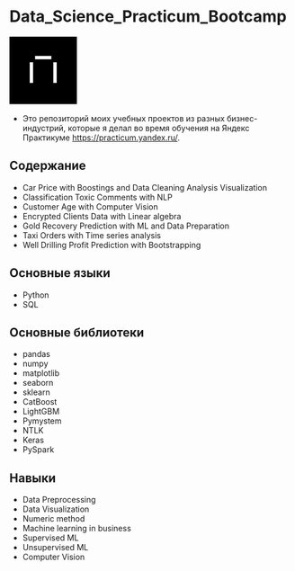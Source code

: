 # Data_Science_Practicum_Bootcamp
![](logo.png?raw=true "Title")
* Это репозиторий моих учебных проектов из разных бизнес-индустрий, которые я делал во время обучения на Яндекс Практикуме https://practicum.yandex.ru/.


## Содержание
* Car Price with Boostings and Data Cleaning Analysis Visualization
* Classification Toxic Comments with NLP
* Customer Age with Computer Vision
* Encrypted Clients Data with Linear algebra
* Gold Recovery Prediction with ML and Data Preparation
* Taxi Orders with Time series analysis
* Well Drilling Profit Prediction with Bootstrapping

## Основные языки
* Python
* SQL

## Основные библиотеки
* pandas
* numpy
* matplotlib
* seaborn
* sklearn
* CatBoost
* LightGBM
* Pymystem
* NTLK
* Keras
* PySpark


## Навыки
* Data Preprocessing
* Data Visualization
* Numeric method
* Machine learning in business
* Supervised ML
* Unsupervised ML
* Computer Vision


